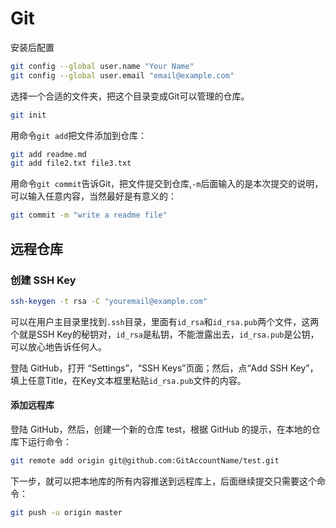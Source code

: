 # Git

安装后配置

```bash
git config --global user.name "Your Name"
git config --global user.email "email@example.com"
```

选择一个合适的文件夹，把这个目录变成Git可以管理的仓库。

```bash
git init
```

用命令`git add`把文件添加到仓库：

```bash
git add readme.md
git add file2.txt file3.txt
```

用命令`git commit`告诉Git，把文件提交到仓库,`-m`后面输入的是本次提交的说明，可以输入任意内容，当然最好是有意义的：

```bash
git commit -m "write a readme file"
```

## 远程仓库

### 创建 SSH Key

```bash
ssh-keygen -t rsa -C "youremail@example.com"
```

可以在用户主目录里找到`.ssh`目录，里面有`id_rsa`和`id_rsa.pub`两个文件，这两个就是SSH Key的秘钥对，`id_rsa`是私钥，不能泄露出去，`id_rsa.pub`是公钥，可以放心地告诉任何人。

登陆 GitHub，打开 “Settings”，“SSH Keys”页面；然后，点“Add SSH Key”，填上任意Title，在Key文本框里粘贴`id_rsa.pub`文件的内容。

#### 添加远程库

登陆 GitHub，然后，创建一个新的仓库 test，根据 GitHub 的提示，在本地的仓库下运行命令：

```bash
git remote add origin git@github.com:GitAccountName/test.git
```

下一步，就可以把本地库的所有内容推送到远程库上，后面继续提交只需要这个命令：

```bash
git push -u origin master
```
